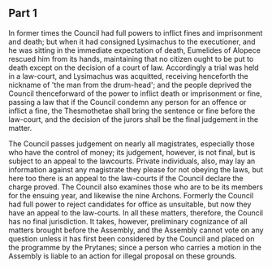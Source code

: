 ## Part 1

In former times the Council had full powers to inflict fines and imprisonment and death; but when it had consigned Lysimachus to the executioner, and he was sitting in the immediate expectation of death, Eumelides of Alopece rescued him from its hands, maintaining that no citizen ought to be put to death except on the decision of a court of law.
Accordingly a trial was held in a law-court, and Lysimachus was acquitted, receiving henceforth the nickname of 'the man from the drum-head'; and the people deprived the Council thenceforward of the power to inflict death or imprisonment or fine, passing a law that if the Council condemn any person for an offence or inflict a fine, the Thesmothetae shall bring the sentence or fine before the law-court, and the decision of the jurors shall be the final judgement in the matter.

The Council passes judgement on nearly all magistrates, especially those who have the control of money; its judgement, however, is not final, but is subject to an appeal to the lawcourts.
Private individuals, also, may lay an information against any magistrate they please for not obeying the laws, but here too there is an appeal to the law-courts if the Council declare the charge proved.
The Council also examines those who are to be its members for the ensuing year, and likewise the nine Archons.
Formerly the Council had full power to reject candidates for office as unsuitable, but now they have an appeal to the law-courts.
In all these matters, therefore, the Council has no final jurisdiction.
It takes, however, preliminary cognizance of all matters brought before the Assembly, and the Assembly cannot vote on any question unless it has first been considered by the Council and placed on the programme by the Prytanes; since a person who carries a motion in the Assembly is liable to an action for illegal proposal on these grounds.

